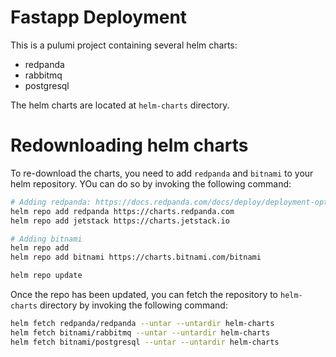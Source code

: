 # Fastapp Deployment

This is a pulumi project containing several helm charts:

- redpanda
- rabbitmq
- postgresql

The helm charts are located at `helm-charts` directory.

# Redownloading helm charts

To re-download the charts, you need to add `redpanda` and `bitnami` to your helm repository.
YOu can do so by invoking the following command:

```bash
# Adding redpanda: https://docs.redpanda.com/docs/deploy/deployment-option/self-hosted/kubernetes/local-guide/
helm repo add redpanda https://charts.redpanda.com
helm repo add jetstack https://charts.jetstack.io

# Adding bitnami
helm repo add 
helm repo add bitnami https://charts.bitnami.com/bitnami

helm repo update
```

Once the repo has been updated, you can fetch the repository to `helm-charts` directory by invoking the following command:

```bash
helm fetch redpanda/redpanda --untar --untardir helm-charts
helm fetch bitnami/rabbitmq --untar --untardir helm-charts
helm fetch bitnami/postgresql --untar --untardir helm-charts
```